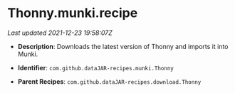 # Thonny.munki.recipe

_Last updated 2021-12-23 19:58:07Z_

- **Description**: Downloads the latest version of Thonny and imports it into Munki.

- **Identifier**: `com.github.dataJAR-recipes.munki.Thonny`

- **Parent Recipes**: `com.github.dataJAR-recipes.download.Thonny`